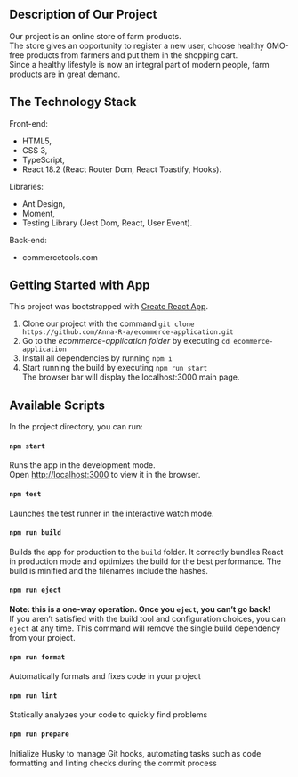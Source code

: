 ## Description of Our Project

Our project is an online store of farm products.\
The store gives an opportunity to register a new user, choose healthy GMO-free products from farmers and put them in the shopping cart.\
Since a healthy lifestyle is now an integral part of modern people, farm products are in great demand.

## The Technology Stack
Front-end:
- HTML5,
- CSS 3,
- TypeScript,
- React 18.2 (React Router Dom, React Toastify, Hooks).

Libraries:
- Ant Design,
- Moment,
- Testing Library (Jest Dom, React, User Event).

Back-end:
- commercetools.com

## Getting Started with App

This project was bootstrapped with [Create React App](https://github.com/facebook/create-react-app).

1. Clone our project with the command `git clone  https://github.com/Anna-R-a/ecommerce-application.git`
2. Go to the *ecommerce-application folder* by executing `cd ecommerce-application`
3. Install all dependencies by running `npm i`
4. Start running the build by executing `npm run start`\
The browser bar will display the localhost:3000 main page.

## Available Scripts

In the project directory, you can run:

#### `npm start`
Runs the app in the development mode.\
Open [http://localhost:3000](http://localhost:3000) to view it in the browser.

#### `npm test`
Launches the test runner in the interactive watch mode.

#### `npm run build`
Builds the app for production to the `build` folder.
It correctly bundles React in production mode and optimizes the build for the best performance.
The build is minified and the filenames include the hashes.

#### `npm run eject`
**Note: this is a one-way operation. Once you `eject`, you can’t go back!**\
If you aren’t satisfied with the build tool and configuration choices, you can `eject` at any time. This command will remove the single build dependency from your project.

#### `npm run format`
Automatically formats and fixes code in your project

#### `npm run lint`
Statically analyzes your code to quickly find problems

#### `npm run prepare`
 Initialize Husky to manage Git hooks, automating tasks such as code formatting and linting checks during the commit process

